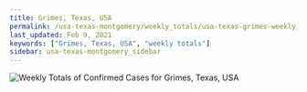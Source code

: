 ```yaml
---
title: Grimes, Texas, USA
permalink: /usa-texas-montgomery/weekly_totals/usa-texas-grimes-weekly_totals.html
last_updated: Feb 9, 2021
keywords: ["Grimes, Texas, USA", "weekly totals"]
sidebar: usa-texas-montgomery_sidebar
---
```


![Weekly Totals of Confirmed Cases for Grimes, Texas, USA](/covid_tracker/images/graphs/usa-texas-grimes-weekly_totals_graph.png)
